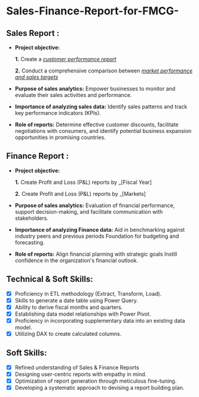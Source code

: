 # Sales-Finance-Report-for-FMCG-
## Sales Report :


- **Project objective:** 

    **1.** Create a _[customer performance report](https://github.com/Nikhil24079/Sales-Finance-Report-for-FMCG-/blob/main/Sales%20and%20Finance%20Analytics%20of%20FMCG.pdf)_

    **2.** Conduct a comprehensive comparison between _[market performance and sales targets](https://github.com/Nikhil24079/Sales-Finance-Report-for-FMCG-/blob/main/Sales%20and%20Finance%20Analytics%20of%20FMCG.pdf)_

- **Purpose of sales analytics:** Empower businesses to monitor and evaluate their sales activities and performance.

- **Importance of analyzing sales data:** Identify sales patterns and track key performance indicators (KPIs).

- **Role of reports:** Determine effective customer discounts, facilitate negotiations with consumers, and identify potential business expansion opportunities in promising countries.


## Finance Report :

- **Project objective:** 

    **1.** Create Profit and Loss (P&L) reports by _[Fiscal Year]

   **2.** Create Profit and Loss (P&L) reports by _[Markets]

- **Purpose of sales analytics:** Evaluation of financial performance, support decision-making, and facilitate communication with stakeholders.

- **Importance of analyzing Finance data:** Aid in benchmarking against industry peers and previous periods Foundation for budgeting and forecasting.

- **Role of reports:** Align financial planning with strategic goals Instill confidence in the organization's financial outlook.


## Technical & Soft Skills:
- [x]	Proficiency in ETL methodology (Extract, Transform, Load).
- [x]	Skills to generate a date table using Power Query.
- [x]	Ability to derive fiscal months and quarters.
- [x]	Establishing data model relationships with Power Pivot.
- [x]	Proficiency in incorporating supplementary data into an existing data model.
- [x]	Utilizing DAX to create calculated columns.

## Soft Skills:
- [x]	Refined understanding of Sales & Finance Reports
- [x]	Designing user-centric reports with empathy in mind.
- [x]	Optimization of report generation through meticulous fine-tuning.
- [x]	Developing a systematic approach to devising a report building plan.
